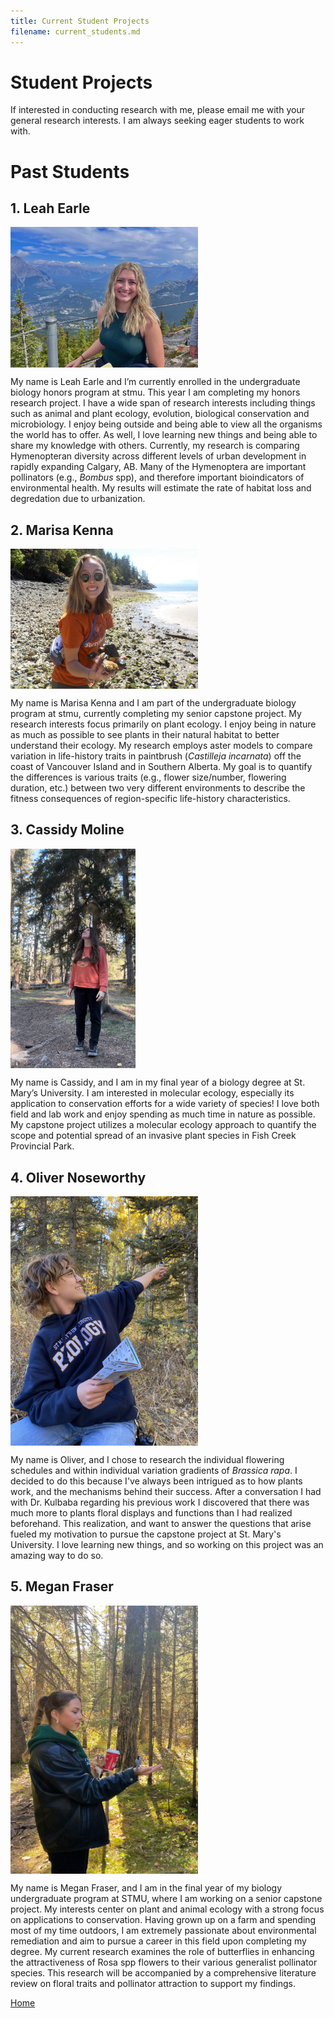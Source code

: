 ```yaml
---
title: Current Student Projects
filename: current_students.md
---
```

# Student Projects

If interested in conducting research with me, please email me with your general research interests. I am always seeking eager students to work with. 

# Past Students

## 1. Leah Earle <br>

<img align="center" src="Photos/Leah.jpg" width="300" height=auto >
  
My name is Leah Earle and I’m currently enrolled in the undergraduate biology honors program at stmu. This year I am completing my honors research project. I have a wide span of research interests including things such as animal and plant ecology, evolution, biological conservation and microbiology. I enjoy being outside and being able to view all the organisms the world has to offer. As well, I love learning new things and being able to share my knowledge with others. Currently, my research is comparing Hymenopteran diversity across different levels of urban development in rapidly expanding Calgary, AB. Many of the Hymenoptera are important pollinators (e.g., _Bombus_ spp), and therefore important bioindicators of environmental health. My results will estimate the rate of habitat loss and degredation due to urbanization. <br>

## 2. Marisa Kenna <br>

<img align="center" src="Photos/marisa.jpeg" width="300" height=auto >

My name is Marisa Kenna and I am part of the undergraduate biology program at stmu, currently completing my senior capstone project. My research interests focus primarily on plant ecology. I enjoy being in nature as much as possible to see plants in their natural habitat to better understand their ecology. My research employs aster models to compare variation in life-history traits in paintbrush (_Castilleja incarnata_) off the coast of Vancouver Island and in Southern Alberta. My goal is to quantify the differences is various traits (e.g., flower size/number, flowering duration, etc.) between two very different environments to describe the fitness consequences of region-specific life-history characteristics. <br>

## 3. Cassidy Moline <br>

<img align="center" src="Photos/cassidy.jpg" width="200" height=auto >

My name is Cassidy, and I am in my final year of a biology degree at St. Mary’s University. I am interested in molecular ecology, especially its application to conservation efforts for a wide variety of species! I love both field and lab work and enjoy spending as much time in nature as possible. My capstone project utilizes a molecular ecology approach to quantify the scope and potential spread of an invasive plant species in Fish Creek Provincial Park. <br>

## 4. Oliver Noseworthy <br>

<img align="center" src="Photos/Oliver.jpeg" width="300" height=auto >

My name is Oliver, and I chose to research the individual flowering schedules and within individual variation gradients of _Brassica rapa_. I decided to do this because I've always been intrigued as to how plants work, and the mechanisms behind their success. After a conversation I had with Dr. Kulbaba regarding his previous work I discovered that there was much more to plants floral displays and functions than I had realized beforehand. This realization, and want to answer the questions that arise fueled my motivation to pursue the capstone project at St. Mary's University. I love learning new things, and so working on this project was an amazing way to do so. <br>

## 5. Megan Fraser <br>

<img align="center" src="Photos/megan.jpg" width="300" height=auto >

My name is Megan Fraser, and I am in the final year of my biology undergraduate program at STMU, where I am working on a senior capstone project. My interests center on plant and animal ecology with a strong focus on applications to conservation. Having grown up on a farm and spending most of my time outdoors, I am extremely passionate about environmental remediation and aim to pursue a career in this field upon completing my degree. My current research examines the role of butterflies in enhancing the attractiveness of Rosa spp flowers to their various generalist pollinator species. This research will be accompanied by a comprehensive literature review on floral traits and pollinator attraction to support my findings.
<br>

[Home](index.md)

